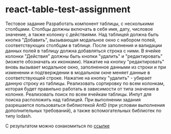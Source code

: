 # react-table-test-assignment

Тестовое задание
Разработать компонент таблицы, с несколькими столбцами.
Столбцы должны включать в себя имя, дату, числовое значение, а также колонку с действиями. Над таблицей должна быть кнопка "Добавить", вызывающая модальное окно с набором полей, соответствующих столбцам в таблице.
После заполнения и валидации данных полей в таблицу должна добавляться строка с ними. 
В ячейке колонки "Действия" должны быть кнопки "удалить" и "редактировать" (можете обозначать их иконками). Нажатие на кнопку "редактировать" вновь вызывает модальное окно, заполненное данными из строки и при изменении и подтверждении в модальном окне меняет данные в соответствующей строке. Нажатие на кнопку "удалить" - убирает данную строку из таблицы.
Реализовать сортировку по всем колонкам, которая будет правильно работать в зависимости от типа значения в колонке.
Реализовать поиск по всем ячейкам таблицы. Инпут для поиска расположить над таблицей.
При выполнении задания разрешается пользоваться библиотекой AntD (при условии выполнения дополнительных требований), а также вспомогательных библиотек по типу lodash.

С результатом можно ознакомиться по [ссылке](https://ivanmogilevskiy.github.io/react-table-test-assignment/)
